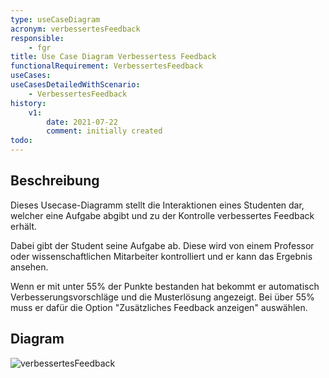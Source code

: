 ```yaml
---
type: useCaseDiagram
acronym: verbessertesFeedback
responsible: 
    - fgr
title: Use Case Diagram Verbessertess Feedback
functionalRequirement: VerbessertesFeedback
useCases:
useCasesDetailedWithScenario:
    - VerbessertesFeedback
history:
    v1:
        date: 2021-07-22
        comment: initially created
todo: 
---
```


## Beschreibung

Dieses Usecase-Diagramm stellt die Interaktionen eines Studenten dar, welcher eine Aufgabe abgibt und zu der Kontrolle verbessertes Feedback erhält.

Dabei gibt der Student seine Aufgabe ab.
Diese wird von einem Professor oder wissenschaftlichen Mitarbeiter kontrolliert und er kann das Ergebnis ansehen.

Wenn er mit unter 55% der Punkte bestanden hat bekommt er automatisch Verbesserungsvorschläge und die Musterlösung angezeigt.
Bei über 55% muss er dafür die Option "Zusätzliches Feedback anzeigen" auswählen.

## Diagram

![verbessertesFeedback](useCaseVerbessertesFeedback.png)


